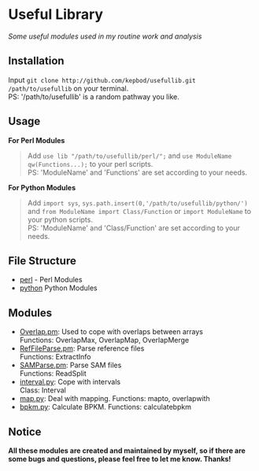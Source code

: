 # Useful Library

*Some useful modules used in my routine work and analysis*

## Installation

Input `git clone http://github.com/kepbod/usefullib.git /path/to/usefullib` on your terminal.  
PS: '/path/to/usefullib' is a random pathway you like.

## Usage

**For Perl Modules**

> Add `use lib "/path/to/usefullib/perl/";` and `use ModuleName qw(Functions...);`
> to your perl scripts.  
> PS: 'ModuleName' and 'Functions' are set according to your needs.

**For Python Modules**

> Add `import sys`, `sys.path.insert(0,'/path/to/usefullib/python/')` and
> `from ModuleName import Class/Function` or `import ModuleName` to your python
> scripts.  
> PS: 'ModuleName' and 'Class/Function' are set according to your needs.

## File Structure

* [perl](https://github.com/kepbod/usefullib/tree/master/perl) - Perl Modules
* [python](https://github.com/kepbod/usefullib/tree/master/python) Python Modules

## Modules

* [Overlap.pm](https://github.com/kepbod/usefullib/blob/master/perl/Overlap.pm): Used to cope with overlaps between arrays  
    Functions: OverlapMax, OverlapMap, OverlapMerge
* [RefFileParse.pm](https://github.com/kepbod/usefullib/blob/master/perl/RefFileParse.pm): Parse reference files  
    Functions: ExtractInfo
* [SAMParse.pm](https://github.com/kepbod/usefullib/blob/master/perl/SAMParse.pm): Parse SAM files  
    Functions: ReadSplit
* [interval.py](https://github.com/kepbod/usefullib/blob/master/python/interval.py): Cope with intervals  
    Class: Interval
* [map.py](https://github.com/kepbod/usefullib/blob/master/python/map.py): Deal with mapping.
    Functions: mapto, overlapwith
* [bpkm.py](https://github.com/kepbod/usefullib/blob/master/python/bpkm.py): Calculate BPKM.
    Functions: calculatebpkm

## Notice

**All these modules are created and maintained by myself, so if there are some bugs and questions, please feel free to let me know. Thanks!**

